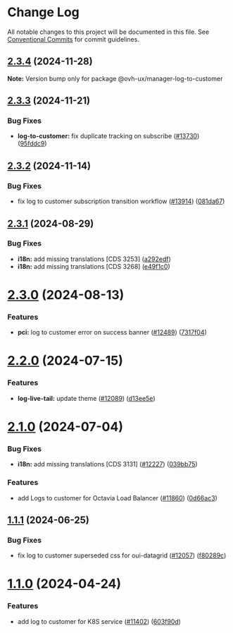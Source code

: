 # Change Log

All notable changes to this project will be documented in this file.
See [Conventional Commits](https://conventionalcommits.org) for commit guidelines.

## [2.3.4](https://github.com/ovh/manager/compare/@ovh-ux/manager-log-to-customer@2.3.3...@ovh-ux/manager-log-to-customer@2.3.4) (2024-11-28)

**Note:** Version bump only for package @ovh-ux/manager-log-to-customer





## [2.3.3](https://github.com/ovh/manager/compare/@ovh-ux/manager-log-to-customer@2.3.2...@ovh-ux/manager-log-to-customer@2.3.3) (2024-11-21)


### Bug Fixes

* **log-to-customer:** fix duplicate tracking on subscribe ([#13730](https://github.com/ovh/manager/issues/13730)) ([95fddc9](https://github.com/ovh/manager/commit/95fddc94eaa5fbcd19c54b25a4917092dfe8d989))





## [2.3.2](https://github.com/ovh/manager/compare/@ovh-ux/manager-log-to-customer@2.3.1...@ovh-ux/manager-log-to-customer@2.3.2) (2024-11-14)


### Bug Fixes

* fix log to customer subscription transition workflow ([#13914](https://github.com/ovh/manager/issues/13914)) ([081da67](https://github.com/ovh/manager/commit/081da67463530ccb5ba4ca8771b5f0c964f9c3a6))





## [2.3.1](https://github.com/ovh/manager/compare/@ovh-ux/manager-log-to-customer@2.3.0...@ovh-ux/manager-log-to-customer@2.3.1) (2024-08-29)


### Bug Fixes

* **i18n:** add missing translations [CDS 3253] ([a292edf](https://github.com/ovh/manager/commit/a292edfc15ff67ea344592a60b55110fabd93907))
* **i18n:** add missing translations [CDS 3268] ([e49f1c0](https://github.com/ovh/manager/commit/e49f1c04cfd115e9559a01bf52c04b2130c24042))





# [2.3.0](https://github.com/ovh/manager/compare/@ovh-ux/manager-log-to-customer@2.2.0...@ovh-ux/manager-log-to-customer@2.3.0) (2024-08-13)


### Features

* **pci:** log to customer error on success banner ([#12489](https://github.com/ovh/manager/issues/12489)) ([7317f04](https://github.com/ovh/manager/commit/7317f04ea1c536bfe32055ed54143ffb852ef61a))





# [2.2.0](https://github.com/ovh/manager/compare/@ovh-ux/manager-log-to-customer@2.1.1...@ovh-ux/manager-log-to-customer@2.2.0) (2024-07-15)


### Features

* **log-live-tail:** update theme ([#12089](https://github.com/ovh/manager/issues/12089)) ([d13ee5e](https://github.com/ovh/manager/commit/d13ee5e6d18a4b9d1b22c47326c61005711319e0))





# [2.1.0](https://github.com/ovh/manager/compare/@ovh-ux/manager-log-to-customer@2.0.0...@ovh-ux/manager-log-to-customer@2.1.0) (2024-07-04)


### Bug Fixes

* **i18n:** add missing translations [CDS 3131] ([#12227](https://github.com/ovh/manager/issues/12227)) ([039bb75](https://github.com/ovh/manager/commit/039bb75a8a524e046cd1e8a1d69c7b18f7177730))


### Features

* add Logs to customer for Octavia Load Balancer ([#11860](https://github.com/ovh/manager/issues/11860)) ([0d66ac3](https://github.com/ovh/manager/commit/0d66ac3cbeccf4aa3c9464c08230077f1649c231))





## [1.1.1](https://github.com/ovh/manager/compare/@ovh-ux/manager-log-to-customer@1.1.0...@ovh-ux/manager-log-to-customer@1.1.1) (2024-06-25)


### Bug Fixes

* fix log to customer superseded css for oui-datagrid ([#12057](https://github.com/ovh/manager/issues/12057)) ([f80289c](https://github.com/ovh/manager/commit/f80289cba6ea9a0257439a896f4d90bae3ad6474))





# [1.1.0](https://github.com/ovh/manager/compare/@ovh-ux/manager-log-to-customer@1.0.0...@ovh-ux/manager-log-to-customer@1.1.0) (2024-04-24)


### Features

* add log to customer for K8S service ([#11402](https://github.com/ovh/manager/issues/11402)) ([603f90d](https://github.com/ovh/manager/commit/603f90d5225316eee2700a03af76bc2e0a9d12ee))
